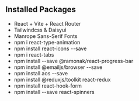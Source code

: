 ## Installed Packages
* React + Vite + React Router
* Tailwindcss & Daisyui
* Manrope Sans-Serif Fonts
* npm i react-type-animation
* npm install react-icons --save
* npm i react-tabs
* npm install --save @ramonak/react-progress-bar
* npm install @emailjs/browser --save
* npm install aos --save
* npm install @reduxjs/toolkit react-redux
* npm install react-hook-form
* npm install --save react-spinners